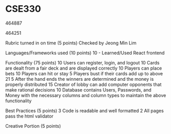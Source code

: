 # CSE330
464887

464251

Rubric turned in on time (5 points)
Checked by Jeong Min Lim

Languages/Frameworks used (10 points)
10 - Learned/Used React frontend

Functionality (75 points)
10 Users can register, login, and logout
10 Cards are dealt from a fair deck and are displayed correctly
10 Players can place bets
10 Players can hit or stay
5 Players bust if their cards add up to above 21
5 After the hand ends the winners are determined and the money is properly distributed
15 Creator of lobby can add computer opponents that make rational decisions
10 Database contains Users, Passwords, and Money with the necessary columns and column types to maintain the above functionality

Best Practices (5 points)
3 Code is readable and well formatted
2 All pages pass the html validator

Creative Portion (5 points)